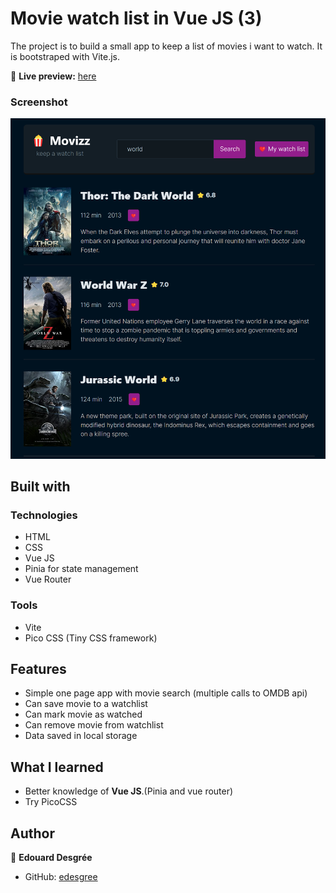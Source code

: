 # Movie watch list in Vue JS (3)

The project is to build a small app to keep a list of movies i want to watch.
It is bootstraped with Vite.js.

🔗 **Live preview:** [here](https://jolly-madeleine-93d3fe.netlify.app/)

### Screenshot

![screenshot](./screenshot.png)

## Built with

### Technologies

- HTML
- CSS
- Vue JS
- Pinia for state management
- Vue Router

### Tools

- Vite
- Pico CSS (Tiny CSS framework)

## Features

- Simple one page app with movie search (multiple calls to OMDB api)
- Can save movie to a watchlist
- Can mark movie as watched
- Can remove movie from watchlist
- Data saved in local storage

## What I learned

- Better knowledge of **Vue JS**.(Pinia and vue router)
- Try PicoCSS

## Author

👤 **Edouard Desgrée**

- GitHub: [edesgree](https://github.com/edesgree)
